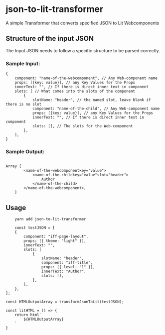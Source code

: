 # json-to-lit-transformer

A simple Transformer that converts specified JSON to Lit Webcomponents

## Structure of the input JSON

The Input JSON needs to follow a specific structure to be parsed correctly.

### Sample Input:

```
{
    component: "name-of-the-webcomponent", // Any Web-component name
    props: [{key: value}], // any Key Values for the Props
    innerText: "", // If there is direct inner text in component
    slots: [ // What comes into the slots of the component
        {
            slotName: "header", // the named slot, leave blank if there is no slot
            component: "name-of-the-child", // Any Web-component name
            props: [{key: value}], // any Key Values for the Props
            innerText: "", // If there is direct inner text in component
            slots: [], // The slots for the Web-component
        },
    ],
}
```

### Sample Output:

```

Array [
        <name-of-the-webcomponentkey="value">
            <name-of-the-childkey="value"slot="header">
                Author
            </name-of-the-child>
        </name-of-the-webcomponent>,
    ]

```

## Usage

```
    yarn add json-to-lit-transformer

```

```
    const testJSON = [
    {
        component: "iff-page-layout",
        props: [{ theme: "light" }],
        innerText: "",
        slots: [
            {
                slotName: "header",
                component: "iff-title",
                props: [{ level: "1" }],
                innerText: "Author",
                slots: [],
            },
        ],
    },
];

const HTMLOutputArray = transformJsonToLit(testJSON);

const litHTML = () => {
    return html`
        ${HTMLOutputArray}
    `
}
```
